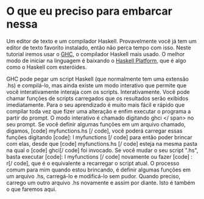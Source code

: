 O que eu preciso para embarcar nessa
====================================

Um editor de texto e um compilador Haskell. Provavelmente você já tem um editor de texto favorito instalado, então não perca tempo com isso. Neste tutorial iremos usar o <a href="https://www.haskell.org/ghc/" target="_blank">GHC</a>, o compilador Haskell mais usado. O melhor modo de iniciar na linguagem é baixando o <a href="http://hackage.haskell.org/platform/">Haskell Platform</a>, que é algo como o Haskell com esteróides.

GHC pode pegar um script Haskell (que normalmente tem uma extensão .hs) e compilá-lo, mas ainda existe um modo interativo que permite que você interativamente interaja com os scripts. Interativamente. Você pode chamar funções de scripts carregados que os resultados serão exibidos imediatamente. Para o seu aprendizado é muito mais fácil e rápido que compilar toda vez que fizer uma alteração e enfim executar o programa a partir do prompt. O modo interativo é chamado digitando <span class="fixed"> ghci </ span> no seu prompt. Se você definir algumas funções em um arquivo chamado, digamos, [code] myfunctions.hs [/ code], você poderá carregar essas funções digitando [code]: l myfunctions [/ code] para então poder brincar com elas, desde que [code] myfunctions.hs [/ code] esteja na mesma pasta na qual o [code] ghci[/ code] foi invocado. Se você mudar o seu script ".hs", basta executar [code]: l myfunctions [/ code] novamente ou fazer [code] : r[/ code], que é o equivalente a recarregar o script atual. O processo comum para mim quando estou brincando, é definir algumas funções em um arquivo .hs, carregá-lo e modificá-lo sem pudor. Quando preciso, carrego um outro arquivo .hs novamente e assim por diante. Isto é também o que faremos aqui.